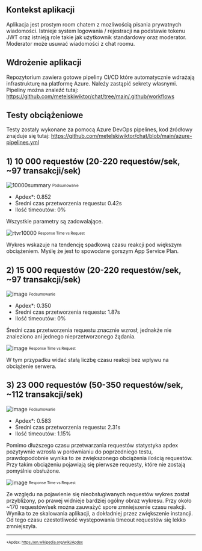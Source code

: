 ## Kontekst aplikacji
Aplikacja jest prostym room chatem z mozliwością pisania prywatnych wiadomości. Istnieje system logowania / rejestracji na podstawie tokenu JWT oraz istnieją role takie jak użytkownik standardowy oraz moderator. Moderator może usuwać wiadomości z chat roomu.

## Wdrożenie aplikacji
Repozytorium zawiera gotowe pipeliny CI/CD które automatycznie wdrażają infrastrukturę na platformę Azure. Należy zastąpić sekrety własnymi.
Pipeliny można znaleźć tutaj: https://github.com/metelskiwiktor/chat/tree/main/.github/workflows

## Testy obciążeniowe
Testy zostały wykonane za pomocą Azure DevOps pipelines, kod źródłowy znajduje się tutaj: https://github.com/metelskiwiktor/chat/blob/main/azure-pipelines.yml

## 1) 10 000 requestów (20-220 requestów/sek, ~97 transakcji/sek)
![10000summary](https://user-images.githubusercontent.com/26926804/115932475-521e6600-a48d-11eb-8820-f956e064268e.png)
<sub><sup>Podsumowanie</sup></sub>

* Apdex*: 0.852 
* Średni czas przetworzenia requestu: 0.42s
* Ilość timeoutów: 0%

Wszystkie parametry są zadowalające.

![rtvr10000](https://user-images.githubusercontent.com/26926804/115933154-96f6cc80-a48e-11eb-953c-7011a33aa143.png)
<sub><sup>Response Time vs Request</sup></sub>

Wykres wskazuje na tendencję spadkową czasu reakcji pod większym obciążeniem. Myślę że jest to spowodane gorszym App Service Plan.

## 2) 15 000 requestów (20-220 requestów/sek, ~97 transakcji/sek)
![image](https://user-images.githubusercontent.com/26926804/115933261-ce657900-a48e-11eb-9940-7cc55fa2acc7.png)
<sub><sup>Podsumowanie</sup></sub>

* Apdex*: 0.350 
* Średni czas przetworzenia requestu: 1.87s
* Ilość timeoutów: 0%

Średni czas przetworzenia requestu znacznie wzrosł, jednakże nie znaleziono ani jednego nieprzetworzonego żądania. 

![image](https://user-images.githubusercontent.com/26926804/115933628-901c8980-a48f-11eb-8c4a-d83c68ec8b8d.png)
<sub><sup>Response Time vs Request</sup></sub>

W tym przypadku widać stałą liczbę czasu reakcji bez wpływu na obciążenie serwera.

## 3) 23 000 requestów (50-350 requestów/sek, ~112 transakcji/sek)
![image](https://user-images.githubusercontent.com/26926804/115933872-1b961a80-a490-11eb-9a10-7880836d2c1e.png)
<sub><sup>Podsumowanie</sup></sub>

* Apdex*: 0.583 
* Średni czas przetworzenia requestu: 2.31s
* Ilość timeoutów: 1.15%

Pomimo dłuższego czasu przetwarzania requestów statystyka apdex pozytywnie wzrosła w porównianiu do poprzedniego testu, prawdopodobnie wynika to ze zwiększonego obciążenia ilością requestów. Przy takim obciążeniu pojawiają się pierwsze requesty, które nie zostają pomyślnie obsłużone. 

![image](https://user-images.githubusercontent.com/26926804/115934453-551b5580-a491-11eb-9b80-d8cfe5a3e3a7.png)
<sub><sup>Response Time vs Request</sup></sub>

Ze względu na pojawienie się nieobsługiwanych requestów wykres został przybliżony, po prawej widnieje bardziej ogólny obraz wykresu. Przy około ~170 requestów/sek można zauważyć spore zmniejszenie czasu reakcji. Wynika to ze skalowania aplikacji, a dokładniej przez zwiększenie instancji. Od tego czasu czestotliwość występowania timeout requestów się lekko zmniejszyła.

-----------
<sub><sup>*Apdex: https://en.wikipedia.org/wiki/Apdex</sup></sub>
